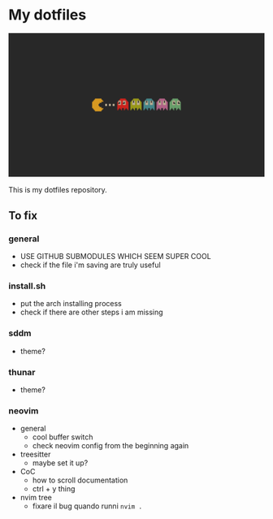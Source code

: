 # My dotfiles

![wallpaper](OpMPCR0.png)

This is my dotfiles repository.

## To fix

### general

- USE GITHUB SUBMODULES WHICH SEEM SUPER COOL
- check if the file i'm saving are truly useful

### install.sh

- put the arch installing process
- check if there are other steps i am missing

### sddm

- theme?

### thunar

- theme?

### neovim

- general
    - cool buffer switch
    - check neovim config from the beginning again
- treesitter
    - maybe set it up?
- CoC
    - how to scroll documentation
    - ctrl + y thing
- nvim tree
  - fixare il bug quando runni `nvim .`

